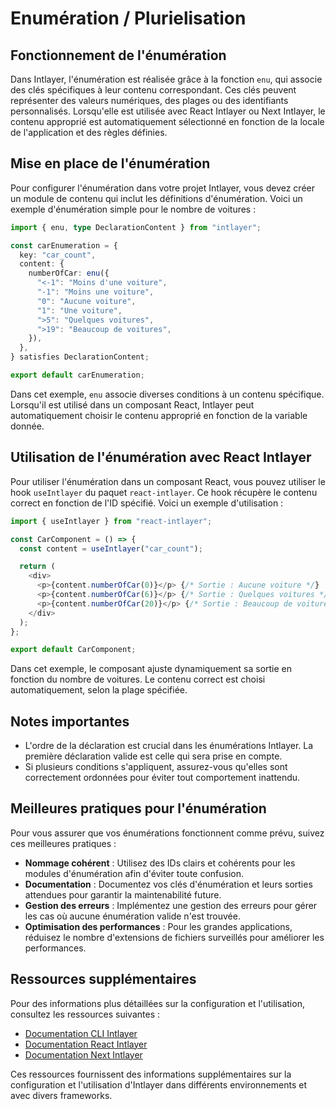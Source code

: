 # Enumération / Plurielisation

## Fonctionnement de l'énumération

Dans Intlayer, l'énumération est réalisée grâce à la fonction `enu`, qui associe des clés spécifiques à leur contenu correspondant. Ces clés peuvent représenter des valeurs numériques, des plages ou des identifiants personnalisés. Lorsqu'elle est utilisée avec React Intlayer ou Next Intlayer, le contenu approprié est automatiquement sélectionné en fonction de la locale de l'application et des règles définies.

## Mise en place de l'énumération

Pour configurer l'énumération dans votre projet Intlayer, vous devez créer un module de contenu qui inclut les définitions d'énumération. Voici un exemple d'énumération simple pour le nombre de voitures :

```typescript
import { enu, type DeclarationContent } from "intlayer";

const carEnumeration = {
  key: "car_count",
  content: {
    numberOfCar: enu({
      "<-1": "Moins d'une voiture",
      "-1": "Moins une voiture",
      "0": "Aucune voiture",
      "1": "Une voiture",
      ">5": "Quelques voitures",
      ">19": "Beaucoup de voitures",
    }),
  },
} satisfies DeclarationContent;

export default carEnumeration;
```

Dans cet exemple, `enu` associe diverses conditions à un contenu spécifique. Lorsqu'il est utilisé dans un composant React, Intlayer peut automatiquement choisir le contenu approprié en fonction de la variable donnée.

## Utilisation de l'énumération avec React Intlayer

Pour utiliser l'énumération dans un composant React, vous pouvez utiliser le hook `useIntlayer` du paquet `react-intlayer`. Ce hook récupère le contenu correct en fonction de l'ID spécifié. Voici un exemple d'utilisation :

```javascript
import { useIntlayer } from "react-intlayer";

const CarComponent = () => {
  const content = useIntlayer("car_count");

  return (
    <div>
      <p>{content.numberOfCar(0)}</p> {/* Sortie : Aucune voiture */}
      <p>{content.numberOfCar(6)}</p> {/* Sortie : Quelques voitures */}
      <p>{content.numberOfCar(20)}</p> {/* Sortie : Beaucoup de voitures */}
    </div>
  );
};

export default CarComponent;
```

Dans cet exemple, le composant ajuste dynamiquement sa sortie en fonction du nombre de voitures. Le contenu correct est choisi automatiquement, selon la plage spécifiée.

## Notes importantes

- L'ordre de la déclaration est crucial dans les énumérations Intlayer. La première déclaration valide est celle qui sera prise en compte.
- Si plusieurs conditions s'appliquent, assurez-vous qu'elles sont correctement ordonnées pour éviter tout comportement inattendu.

## Meilleures pratiques pour l'énumération

Pour vous assurer que vos énumérations fonctionnent comme prévu, suivez ces meilleures pratiques :

- **Nommage cohérent** : Utilisez des IDs clairs et cohérents pour les modules d'énumération afin d'éviter toute confusion.
- **Documentation** : Documentez vos clés d'énumération et leurs sorties attendues pour garantir la maintenabilité future.
- **Gestion des erreurs** : Implémentez une gestion des erreurs pour gérer les cas où aucune énumération valide n'est trouvée.
- **Optimisation des performances** : Pour les grandes applications, réduisez le nombre d'extensions de fichiers surveillés pour améliorer les performances.

## Ressources supplémentaires

Pour des informations plus détaillées sur la configuration et l'utilisation, consultez les ressources suivantes :

- [Documentation CLI Intlayer](https://github.com/aymericzip/intlayer/blob/main/docs/docs/intlayer_cli_fr.md)
- [Documentation React Intlayer](https://github.com/aymericzip/intlayer/blob/main/docs/docs/intlayer_with_create_react_app_fr.md)
- [Documentation Next Intlayer](https://github.com/aymericzip/intlayer/blob/main/docs/docs/intlayer_with_nextjs_15_en.md)

Ces ressources fournissent des informations supplémentaires sur la configuration et l'utilisation d'Intlayer dans différents environnements et avec divers frameworks.
